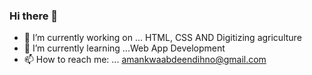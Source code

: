 ### Hi there 👋



- 🔭 I’m currently working on ... HTML, CSS AND Digitizing agriculture
- 🌱 I’m currently learning ...Web App Development
- 📫 How to reach me: ... amankwaabdeendihno@gmail.com
